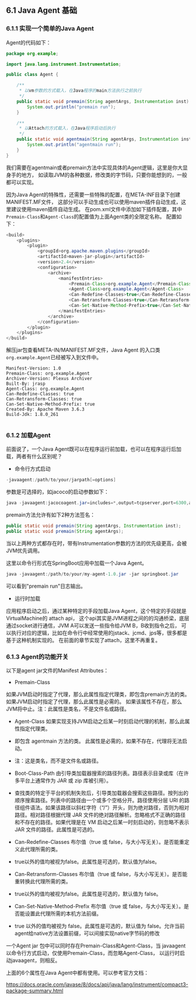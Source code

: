 ## 6.1 Java Agent 基础

### 6.1.1 实现一个简单的Java Agent

Agent的代码如下：
```java
package org.example;

import java.lang.instrument.Instrumentation;

public class Agent {

    /**
     * 以vm参数的方式载入，在Java程序的main方法执行之前执行
     */
    public static void premain(String agentArgs, Instrumentation inst) {
        System.out.println("premain run");
    }

    /**
     * 以Attach的方式载入，在Java程序启动后执行
     */
    public static void agentmain(String agentArgs, Instrumentation inst) {
        System.out.println("agentmain run");
    }
}
```

我们需要在agentmain或者premain方法中实现具体的Agent逻辑，这里是你大显身手的地方，
如读取JVM的各种数据，修改类的字节码，只要你能想到的，一般都可以实现。

因为Java Agent的特殊性，还需要一些特殊的配置，在META-INF目录下创建MANIFEST.MF文件，
这部分可以手动生成也可以使用maven插件自动生成，这里建议使用maven插件自动生成。
在pom.xml文件中添加如下插件配置，其中`Premain-Class`和`Agent-Class`的配置值为上面Agent类的全限定名称。
配置如下：
```java
<build>
    <plugins>
        <plugin>
            <groupId>org.apache.maven.plugins</groupId>
            <artifactId>maven-jar-plugin</artifactId>
            <version>2.4</version>
            <configuration>
                <archive>
                    <manifestEntries>
                        <Premain-Class>org.example.Agent</Premain-Class>
                        <Agent-Class>org.example.Agent</Agent-Class>
                        <Can-Redefine-Classes>true</Can-Redefine-Classes>
                        <Can-Retransform-Classes>true</Can-Retransform-Classes>
                        <Can-Set-Native-Method-Prefix>true</Can-Set-Native-Method-Prefix>
                    </manifestEntries>
                </archive>
            </configuration>
        </plugin>
    </plugins>
</build>
```

解压jar包查看META-IN/MANIFEST.MF文件，Java Agent 的入口类`org.example.Agent`已经被写入到文件中。
```text
Manifest-Version: 1.0
Premain-Class: org.example.Agent
Archiver-Version: Plexus Archiver
Built-By: jrasp
Agent-Class: org.example.Agent
Can-Redefine-Classes: true
Can-Retransform-Classes: true
Can-Set-Native-Method-Prefix: true
Created-By: Apache Maven 3.6.3
Build-Jdk: 1.8.0_261


```

### 6.1.2 加载Agent

前面说了，一个Java Agent既可以在程序运行前加载，也可以在程序运行后加载，两者有什么区别呢？

+ 命令行方式启动

```java
-javaagent:/path/to/your/jarpath[=options] 
```
参数是可选择的，如jacoco的启动参数如下：
```java
java -javaagent:jacocoagent.jar=includes=*,output=tcpserver,port=6300,address=localhost,append=true -jar application.jar
```

premain方法允许有如下2种方法签名：
```java
public static void premain(String agentArgs, Instrumentation inst);
public static void premain(String agentArgs);  
```
当以上两种方式都存在时，带有Instrumentation参数的方法的优先级更高，会被JVM优先调用。

这里以命令行形式在SpringBoot应用中加载一个Java Agent。
```java
java -javaagent:/path/to/your/my-agent-1.0.jar -jar springboot.jar
```

可以看到"premain run"日志输出。

+ 运行时加载

应用程序启动之后，通过某种特定的手段加载Java Agent，这个特定的手段就是VirtualMachine的 attach api，
这个api其实是JVM进程之间的的沟通桥梁，底层通过socket进行通信，JVM A可以发送一些指令给JVM B，B收到指令之后，
可以执行对应的逻辑，比如在命令行中经常使用的jstack、jcmd、jps等，很多都是基于这种机制实现的。
在前面的章节实现了attach，这里不再重复。

### 6.1.3 Agent的功能开关


以下是agent jar文件的Manifest Attributes：
+ Premain-Class

如果JVM启动时指定了代理，那么此属性指定代理类，即包含premain方法的类。
如果JVM启动时指定了代理，那么此属性是必需的。
如果该属性不存在，那么JVM将中止。注：此属性是类名，不是文件名或路径。

+ Agent-Class
如果实现支持JVM启动之后某一时刻启动代理的机制，那么此属性指定代理类。
+ 即包含 agentmain 方法的类。 此属性是必需的，如果不存在，代理将无法启动。
+ 注：这是类名，而不是文件名或路径。

+ Boot-Class-Path
由引导类加载器搜索的路径列表。路径表示目录或库（在许多平台上通常作为 JAR 或 zip 库被引用）。
+ 查找类的特定于平台的机制失败后，引导类加载器会搜索这些路径。按列出的顺序搜索路径。列表中的路径由一个或多个空格分开。路径使用分层 URI 的路径组件语法。如果该路径以斜杠字符（“/”）开头，则为绝对路径，否则为相对路径。相对路径根据代理 JAR 文件的绝对路径解析。忽略格式不正确的路径和不存在的路径。如果代理是在 VM 启动之后某一时刻启动的，则忽略不表示 JAR 文件的路径。此属性是可选的。

+ Can-Redefine-Classes
布尔值（true 或 false，与大小写无关）。是否能重定义此代理所需的类。
+ true以外的值均被视为false。此属性是可选的，默认值为false。

+ Can-Retransform-Classes
布尔值（true 或 false，与大小写无关）。是否能重转换此代理所需的类。
+ true以外的值均被视为false。此属性是可选的，默认值为 false。

+ Can-Set-Native-Method-Prefix
布尔值（true 或 false，与大小写无关）。是否能设置此代理所需的本机方法前缀。
+ true 以外的值均被视为 false。此属性是可选的，默认值为 false。允许当前agent给native方法设置前缀，可以间接实现native字节码的修改

一个Agent jar 包中可以同时存在Premain-Class和Agent-Class，当 javaagent以命令行方式启动，仅使用Premain-Class，而忽略Agent-Class，
以运行时启动javaagent，则相反。

上面的6个属性在Java Agent中都有使用。可以参考官方文档：

https://docs.oracle.com/javase/8/docs/api/java/lang/instrument/compact3-package-summary.html







